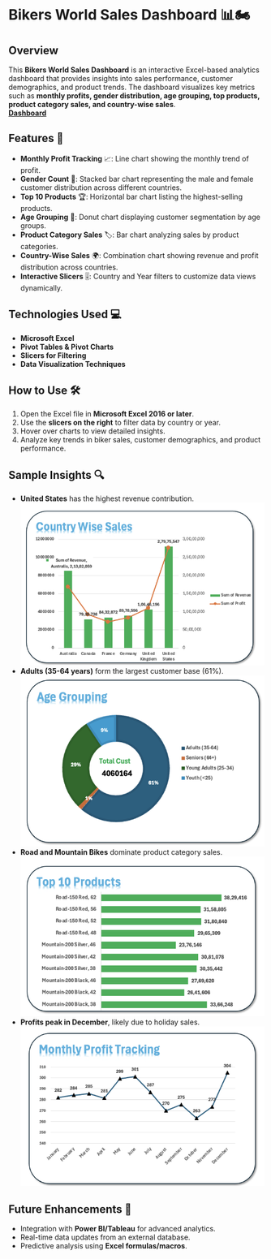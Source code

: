 # Bikers World Sales Dashboard 📊🏍️

## Overview
This **Bikers World Sales Dashboard** is an interactive Excel-based analytics dashboard that provides insights into sales performance, customer demographics, and product trends. The dashboard visualizes key metrics such as **monthly profits, gender distribution, age grouping, top products, product category sales, and country-wise sales**.  
[**Dashboard**](Bike_Sales.png)

## Features 🚀
- **Monthly Profit Tracking** 📈: Line chart showing the monthly trend of profit.
- **Gender Count** 👫: Stacked bar chart representing the male and female customer distribution across different countries.
- **Top 10 Products** 🏆: Horizontal bar chart listing the highest-selling products.
- **Age Grouping** 👥: Donut chart displaying customer segmentation by age groups.
- **Product Category Sales** 🏷️: Bar chart analyzing sales by product categories.
- **Country-Wise Sales** 🌍: Combination chart showing revenue and profit distribution across countries.
- **Interactive Slicers** 🎚️: Country and Year filters to customize data views dynamically.

## Technologies Used 💻
- **Microsoft Excel**
- **Pivot Tables & Pivot Charts**
- **Slicers for Filtering**
- **Data Visualization Techniques**

## How to Use 🛠️
1. Open the Excel file in **Microsoft Excel 2016 or later**.
2. Use the **slicers on the right** to filter data by country or year.
3. Hover over charts to view detailed insights.
4. Analyze key trends in biker sales, customer demographics, and product performance.

## Sample Insights 🔍
- **United States** has the highest revenue contribution.
  ![**United States**](Bike_Sales_Image/Revenue_Contribution.png)
- **Adults (35-64 years)** form the largest customer base (61%).
  ![**Adults (35-64 years)** ](Bike_Sales_Image/Age_Grouping.png)
- **Road and Mountain Bikes** dominate product category sales.
  ![**Road and Mountain Bikes**](Bike_Sales_Image/Product_category.png)
- **Profits peak in December**, likely due to holiday sales.
  ![**Profits peak in December**](Bike_Sales_Image/Profit_Peak.png)

## Future Enhancements 🚧
- Integration with **Power BI/Tableau** for advanced analytics.
- Real-time data updates from an external database.
- Predictive analysis using **Excel formulas/macros**.
